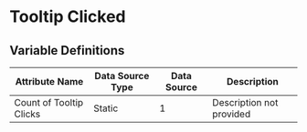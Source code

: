 # Tooltip Clicked

### 

## Variable Definitions

| Attribute Name|Data Source Type|Data Source|Description|
| --- | --- | --- | --- |
|Count of Tooltip Clicks|Static|1|Description not provided|



